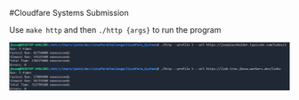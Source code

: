 #Cloudfare Systems Submission

Use `make http` and then `./http {args}` to run the program

![http run example image](/http_run_example.PNG)
